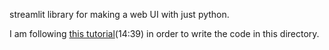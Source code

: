 streamlit library for making a web UI with just python.

I am following [this tutorial](https://www.youtube.com/watch?v=o8p7uQCGD0U)(14:39) in order to 
write the code in this directory.